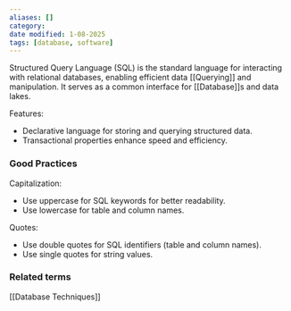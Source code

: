 ```yaml
---
aliases: []
category: 
date modified: 1-08-2025
tags: [database, software]
---
```

Structured Query Language (SQL) is the standard language for interacting with relational databases, enabling efficient data [[Querying]] and manipulation. It serves as a common interface for [[Database]]s and data lakes.

Features: 
  - Declarative language for storing and querying structured data.
  - Transactional properties enhance speed and efficiency.
  
### Good Practices

Capitalization: 
  - Use uppercase for SQL keywords for better readability.
  - Use lowercase for table and column names.
  
Quotes:
  - Use double quotes for SQL identifiers (table and column names).
  - Use single quotes for string values.

### Related terms

[[Database Techniques]]
